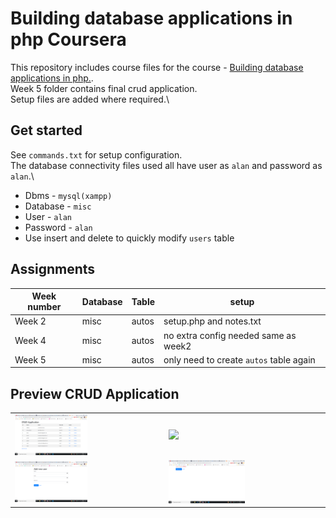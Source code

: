 # Building database applications in php Coursera

This repository includes course files for the course - [Building database applications in php.](https://www.coursera.org/learn/database-applications-php).\
Week 5 folder contains final crud application.\
Setup files are added where required.\

## Get started

See `commands.txt` for setup configuration.\
The database connectivity files used all have user as `alan` and password as `alan`.\

- Dbms - `mysql(xampp)`
- Database - `misc`
- User - `alan`
- Password - `alan`
- Use insert and delete to quickly modify `users` table

## Assignments

| Week number | Database | Table | setup                                   |
| ----------- | -------- | ----- | --------------------------------------- |
| Week 2      | misc     | autos | setup.php and notes.txt                 |
| Week 4      | misc     | autos | no extra config needed same as week2    |
| Week 5      | misc     | autos | only need to create `autos` table again |

## Preview CRUD Application

<table>
  <tr>
    <td> <img src="./week5/crud/ss/index.png"  width='50%' /></td>
    <td><img src="./week5/crud/ss/edit.png"  width='50%' /></td>
   </tr> 
   <tr>
      <td><img src="./week5/crud/ss/add.png" width='50%'/></td>
      <td><img src="./week5/crud/ss/delete.png"  width='50%'/></td>
  </tr>
</table>
